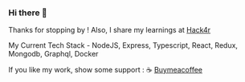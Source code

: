 ### Hi there 👋

Thanks for stopping by ! Also, I share my learnings at [Hack4r](https://hack4r.com)

My Current Tech Stack - NodeJS, Express, Typescript, React, Redux, Mongodb, Graphql, Docker 

If you like my work, show some support : :coffee: <a href="https://www.buymeacoffee.com/sujaykundu">Buymeacoffee</a>
